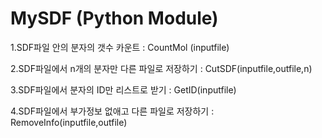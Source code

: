 # MySDF (Python Module)

1.SDF파일 안의 분자의 갯수 카운트 : CountMol (inputfile)


2.SDF파일에서 n개의 분자만 다른 파일로 저장하기 : CutSDF(inputfile,outfile,n)


3.SDF파일에서 분자의 ID만 리스트로 받기 : GetID(inputfile)


4.SDF파일에서 부가정보 없애고 다른 파일로 저장하기 : RemoveInfo(inputfile,outfile)

